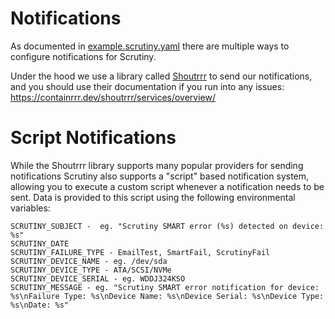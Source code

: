 # Notifications

As documented in [example.scrutiny.yaml](https://github.com/AnalogJ/scrutiny/blob/master/example.scrutiny.yaml#L59-L75)
there are multiple ways to configure notifications for Scrutiny.

Under the hood we use a library called [Shoutrrr](https://github.com/containrrr/shoutrrr) to send our notifications, and you should use their documentation if you run into
any issues: https://containrrr.dev/shoutrrr/services/overview/


# Script Notifications

While the Shoutrrr library supports many popular providers for sending notifications Scrutiny also supports a "script" based
notification system, allowing you to execute a custom script whenever a notification needs to be sent. 
Data is provided to this script using the following environmental variables:

```
SCRUTINY_SUBJECT - 	eg. "Scrutiny SMART error (%s) detected on device: %s"
SCRUTINY_DATE 
SCRUTINY_FAILURE_TYPE - EmailTest, SmartFail, ScrutinyFail
SCRUTINY_DEVICE_NAME - eg. /dev/sda
SCRUTINY_DEVICE_TYPE - ATA/SCSI/NVMe
SCRUTINY_DEVICE_SERIAL - eg. WDDJ324KSO
SCRUTINY_MESSAGE - eg. "Scrutiny SMART error notification for device: %s\nFailure Type: %s\nDevice Name: %s\nDevice Serial: %s\nDevice Type: %s\nDate: %s"
```

